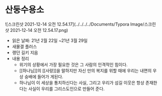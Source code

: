 # 산둥수용소

![스크린샷 2021-12-14 오전 12.54.17](../../../../Documents/Typora Image/스크린샷 2021-12-14 오전 12.54.17.png)

- 읽은 날짜: 21년 2월 22일 ~21년 3월 29일
- 새물결 플러스
- 랭던 길키 지음
- 내용 정리
  - 위기의 상황에서 가장 필요한 것은 그 사람의 인격적인 힘이다. 
  - [[하나님]]의 [[사랑]]을 말하지만 자신 만의 복지를 위할 때에 우리는 내면의 우상 숭배에 들어가 게된다. 
  - 하나님이 이 세상을 통치하신다는 사실, 그리고 우리가 섬길 이웃은 항상 존재한다는 사실이 우리를 그리스도인으로 만들어 준다. 